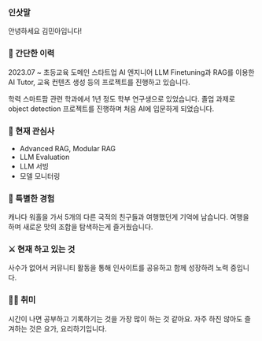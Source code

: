 ### 인삿말
안녕하세요 김민아입니다!

### 📜 간단한 이력
2023.07 ~ 초등교육 도메인 스타트업 AI 엔지니어
LLM Finetuning과 RAG를 이용한 AI Tutor, 교육 컨텐츠 생성 등의 프로젝트를 진행하고 있습니다.

학력
스마트팜 관련 학과에서 1년 정도 학부 연구생으로 있었습니다.
졸업 과제로 object detection 프로젝트를 진행하며 처음 AI에 입문하게 되었습니다.

### 🤩 현재 관심사
- Advanced RAG, Modular RAG
- LLM Evaluation 
- LLM 서빙
- 모델 모니터링

### 👾 특별한 경험
캐나다 워홀을 가서 5개의 다른 국적의 친구들과 여행했던게 기억에 남습니다.
여행을 하며 새로운 맛의 조합을 탐색하는게 즐거웠습니다.

### ⚔️ 현재 하고 있는 것
사수가 없어서 커뮤니티 활동을 통해 인사이트를 공유하고 함께 성장하려 노력 중입니다. 

### 🏄‍♀️ 취미
시간이 나면 공부하고 기록하기는 것을 가장 많이 하는 것 같아요.
자주 하진 않아도 즐겨하는 것은 요가, 요리하기입니다.